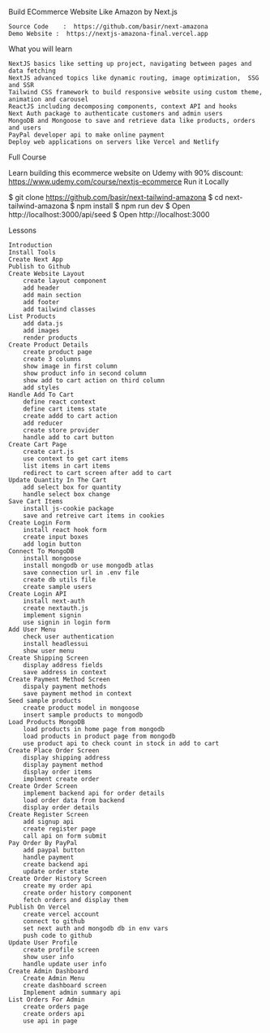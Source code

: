 Build ECommerce Website Like Amazon by Next.js

    Source Code    :  https://github.com/basir/next-amazona
    Demo Website :  https://nextjs-amazona-final.vercel.app

What you will learn

    NextJS basics like setting up project, navigating between pages and data fetching
    NextJS advanced topics like dynamic routing, image optimization,  SSG and SSR
    Tailwind CSS framework to build responsive website using custom theme, animation and carousel
    ReactJS including decomposing components, context API and hooks
    Next Auth package to authenticate customers and admin users
    MongoDB and Mongoose to save and retrieve data like products, orders and users
    PayPal developer api to make online payment
    Deploy web applications on servers like Vercel and Netlify

Full Course

Learn building this ecommerce website on Udemy with 90% discount: https://www.udemy.com/course/nextjs-ecommerce
Run it Locally

$ git clone https://github.com/basir/next-tailwind-amazona
$ cd next-tailwind-amazona
$ npm install
$ npm run dev
$ Open http://localhost:3000/api/seed
$ Open http://localhost:3000

Lessons

    Introduction
    Install Tools
    Create Next App
    Publish to Github
    Create Website Layout
        create layout component
        add header
        add main section
        add footer
        add tailwind classes
    List Products
        add data.js
        add images
        render products
    Create Product Details
        create product page
        create 3 columns
        show image in first column
        show product info in second column
        show add to cart action on third column
        add styles
    Handle Add To Cart
        define react context
        define cart items state
        create addd to cart action
        add reducer
        create store provider
        handle add to cart button
    Create Cart Page
        create cart.js
        use context to get cart items
        list items in cart items
        redirect to cart screen after add to cart
    Update Quantity In The Cart
        add select box for quantity
        handle select box change
    Save Cart Items
        install js-cookie package
        save and retreive cart items in cookies
    Create Login Form
        install react hook form
        create input boxes
        add login button
    Connect To MongoDB
        install mongoose
        install mongodb or use mongodb atlas
        save connection url in .env file
        create db utils file
        create sample users
    Create Login API
        install next-auth
        create nextauth.js
        implement signin
        use signin in login form
    Add User Menu
        check user authentication
        install headlessui
        show user menu
    Create Shipping Screen
        display address fields
        save address in context
    Create Payment Method Screen
        dispaly payment methods
        save payment method in context
    Seed sample products
        create product model in mongoose
        insert sample products to mongodb
    Load Products MongoDB
        load products in home page from mongodb
        load products in product page from mongodb
        use product api to check count in stock in add to cart
    Create Place Order Screen
        display shipping address
        display payment method
        display order items
        implment create order
    Create Order Screen
        implement backend api for order details
        load order data from backend
        display order details
    Create Register Screen
        add signup api
        create register page
        call api on form submit
    Pay Order By PayPal
        add paypal button
        handle payment
        create backend api
        update order state
    Create Order History Screen
        create my order api
        create order history component
        fetch orders and display them
    Publish On Vercel
        create vercel account
        connect to github
        set next auth and mongodb db in env vars
        push code to github
    Update User Profile
        create profile screen
        show user info
        handle update user info
    Create Admin Dashboard
        Create Admin Menu
        create dashboard screen
        Implement admin summary api
    List Orders For Admin
        create orders page
        create orders api
        use api in page

